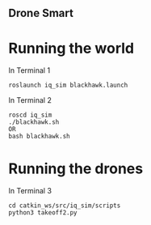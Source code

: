 ## Drone Smart

# Running the world

In Terminal 1
```
roslaunch iq_sim blackhawk.launch 
```
In Terminal 2
```
roscd iq_sim
./blackhawk.sh
OR
bash blackhawk.sh
```
# Running the drones

In Terminal 3
```
cd catkin_ws/src/iq_sim/scripts
python3 takeoff2.py
```
